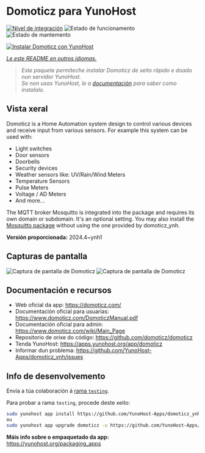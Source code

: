 <!--
NOTA: Este README foi creado automáticamente por <https://github.com/YunoHost/apps/tree/master/tools/readme_generator>
NON debe editarse manualmente.
-->

# Domoticz para YunoHost

[![Nivel de integración](https://dash.yunohost.org/integration/domoticz.svg)](https://dash.yunohost.org/appci/app/domoticz) ![Estado de funcionamento](https://ci-apps.yunohost.org/ci/badges/domoticz.status.svg) ![Estado de mantemento](https://ci-apps.yunohost.org/ci/badges/domoticz.maintain.svg)

[![Instalar Domoticz con YunoHost](https://install-app.yunohost.org/install-with-yunohost.svg)](https://install-app.yunohost.org/?app=domoticz)

*[Le este README en outros idiomas.](./ALL_README.md)*

> *Este paquete permíteche instalar Domoticz de xeito rápido e doado nun servidor YunoHost.*  
> *Se non usas YunoHost, le a [documentación](https://yunohost.org/install) para saber como instalalo.*

## Vista xeral

Domoticz is a Home Automation system design to control various devices and receive input from various sensors.
For example this system can be used with: 

* Light switches
* Door sensors
* Doorbells
* Security devices
* Weather sensors like: UV/Rain/Wind Meters
* Temperature Sensors
* Pulse Meters
* Voltage / AD Meters
* And more...


The MQTT broker Mosquitto is integrated into the package and requires its own domain or subdomain. It's an optional setting.
You may also install the [Mosquitto package](https://github.com/YunoHost-Apps/mosquitto_ynh) without using the one provided by domoticz_ynh.

**Versión proporcionada:** 2024.4~ynh1

## Capturas de pantalla

![Captura de pantalla de Domoticz](./doc/screenshots/domoticz_Switches_screen.png)
![Captura de pantalla de Domoticz](./doc/screenshots/domoticz_floorplan_machineon.png)

## Documentación e recursos

- Web oficial da app: <https://domoticz.com/>
- Documentación oficial para usuarias: <https://www.domoticz.com/DomoticzManual.pdf>
- Documentación oficial para admin: <https://www.domoticz.com/wiki/Main_Page>
- Repositorio de orixe do código: <https://github.com/domoticz/domoticz>
- Tenda YunoHost: <https://apps.yunohost.org/app/domoticz>
- Informar dun problema: <https://github.com/YunoHost-Apps/domoticz_ynh/issues>

## Info de desenvolvemento

Envía a túa colaboración á [rama `testing`](https://github.com/YunoHost-Apps/domoticz_ynh/tree/testing).

Para probar a rama `testing`, procede deste xeito:

```bash
sudo yunohost app install https://github.com/YunoHost-Apps/domoticz_ynh/tree/testing --debug
ou
sudo yunohost app upgrade domoticz -u https://github.com/YunoHost-Apps/domoticz_ynh/tree/testing --debug
```

**Máis info sobre o empaquetado da app:** <https://yunohost.org/packaging_apps>
